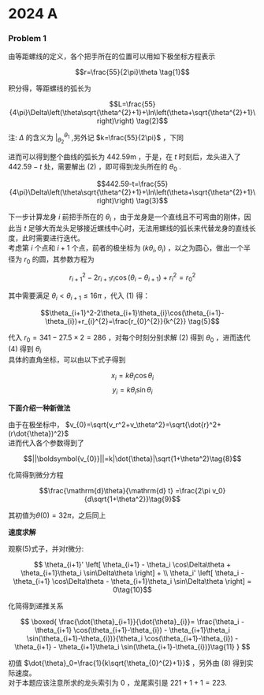 # 2024 A

### Problem 1

由等距螺线的定义，各个把手所在的位置可以用如下极坐标方程表示

$$r=\frac{55}{2\pi}\theta \tag{1}$$

积分得，等距螺线的弧长为

$$L=\frac{55}{4\pi}\Delta\left(\theta\sqrt{\theta^{2}+1}+\ln\left(\theta+\sqrt{\theta^{2}+1}\right)\right) \tag{2}$$

注: $\Delta$ 的含义为 ${|}^{\theta_{1}}_{\theta_{2}}$ ,另外记 $k=\frac{55}{2\pi}$ ，下同

进而可以得到整个曲线的弧长为 $442.59\mathrm{m}$ ，于是，在 $t$ 时刻后，龙头进入了 $442.59-t$ 处，需要解出 $(2)$ ，即可得到龙头所在的 $\theta_{0}$ .

$$442.59-t=\frac{55}{4\pi}\Delta\left(\theta\sqrt{\theta^{2}+1}+\ln\left(\theta+\sqrt{\theta^{2}+1}\right)\right) \tag{3}$$

下一步计算龙身 $i$ 前把手所在的 $\theta_{i}$ ，由于龙身是一个直线且不可弯曲的刚体，因此当 $t$ 足够大而龙头足够接近螺线中心时，无法用螺线的弧长来代替龙身的直线长度，此时需要进行迭代。  
考虑第 $i$ 个点和 $i+1$ 个点，前者的极坐标为 $(k\theta_{i},\theta_{i})$ ，以之为圆心，做出一个半径为 $r_{0}$ 的圆，其参数方程为

$$r_{i+1}^{2}-2r_{i+1}r_{i}\cos(\theta_{i}-\theta_{i+1})+r_{i}^{2}=r_{0}^{2} \tag{4}$$

其中需要满足 $\theta_{i}<\theta_{i+1}\le 16\pi$ ，代入 $(1)$ 得：

$$\theta_{i+1}^2-2\theta_{i+1}\theta_{i}\cos(\theta_{i+1}-\theta_{i})+r_{i}^{2}=\frac{r_{0}^{2}}{k^{2}} \tag{5}$$

代入 $r_{0}=341-27.5\times 2=286$ ，对每个时刻分别求解 $(2)$ 得到 $\theta_{0}$ ，进而迭代 $(4)$ 得到 $\theta_{i}$  
具体的直角坐标，可以由以下式子得到

$$x_{i}=k\theta_{i}\cos\theta_{i}\tag{6}$$
$$y_{i}=k\theta_{i}\sin\theta_{i}\tag{7}$$

**下面介绍一种新做法**

由于在极坐标中， $v_{0}=\sqrt{v_r^2+v_\theta^2}=\sqrt{\dot{r}^2+(r\dot{\theta})^2}$  
进而代入各个参数得到了

$$||\boldsymbol{v_{0}}||=k|\dot{\theta}|\sqrt{1+\theta^2}\tag{8}$$

化简得到微分方程

$$\frac{\mathrm{d}\theta}{\mathrm{d} t} =\frac{2\pi v_0}{d\sqrt{1+\theta^2}}\tag{9}$$

其初值为$\theta(0)=32\pi$，之后同上

**速度求解**

观察$(5)$式子，并对$t$微分:

$$
\theta_{i+1}' \left[ \theta_{i+1} - \theta_i \cos\Delta\theta + \theta_{i+1}\theta_i \sin\Delta\theta \right] + \\
\theta_i' \left[ \theta_i - \theta_{i+1} \cos\Delta\theta - \theta_{i+1}\theta_i \sin\Delta\theta \right] = 0\tag{10}$$

化简得到递推关系

$$
\boxed{
\frac{\dot{\theta}_{i+1}}{\dot{\theta}_{i}}= \frac{\theta_i - \theta_{i+1} \cos(\theta_{i+1}-\theta_{i}) - \theta_{i+1}\theta_i \sin(\theta_{i+1}-\theta_{i})}{\theta_i \cos(\theta_{i+1}-\theta_{i}) - \theta_{i+1} - \theta_{i+1}\theta_i \sin(\theta_{i+1}-\theta_{i})}\tag{11}
}
$$

初值 $\dot{\theta}_0=\frac{1}{k\sqrt{\theta_{0}^{2}+1}}$ ，另外由 $(8)$ 得到实际速度。  
对于本题应该注意所求的龙头索引为 $0$ ，龙尾索引是 $221+1+1=223$.












